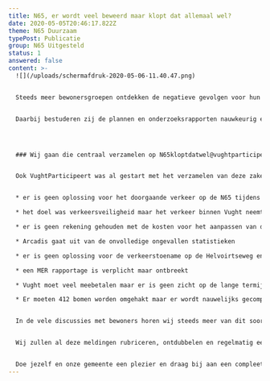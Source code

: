 ```yaml
---
title: N65, er wordt veel beweerd maar klopt dat allemaal wel?
date: 2020-05-05T20:46:17.822Z
theme: N65 Duurzaam
typePost: Publicatie
group: N65 Uitgesteld
status: 1
answered: false
content: >-
  ![](/uploads/schermafdruk-2020-05-06-11.40.47.png)


  Steeds meer bewonersgroepen ontdekken de negatieve gevolgen voor hun leefomgeving door de reconstructie van de N65.


  Daarbij bestuderen zij de plannen en onderzoeksrapporten nauwkeurig en worden steeds meer zaken ontdekt die onvolledig zijn, onjuist of in tegenspraak met gemaakte afspraken en verwachtingen. Tevens bereiden een aantal personen, bewonersgroepen en organisaties beroepsprocedures voor en zijn al begonnen met het verzamelen van deze ongerijmdheden.




  ### Wij gaan die centraal verzamelen op N65kloptdatwel@vughtparticipeert.nl


  Ook VughtParticipeert was al gestart met het verzamelen van deze zaken, een paar voorbeelden:


  * er is geen oplossing voor het doorgaande verkeer op de N65 tijdens de bouwfase

  * het doel was verkeersveiligheid maar het verkeer binnen Vught neemt enorm toe

  * er is geen rekening gehouden met de kosten voor het aanpassen van de wegen in het dorp

  * Arcadis gaat uit van de onvolledige ongevallen statistieken

  * er is geen oplossing voor de verkeerstoename op de Helvoirtseweg en andere locaties

  * een MER rapportage is verplicht maar ontbreekt

  * Vught moet veel meebetalen maar er is geen zicht op de lange termijn financiële gevolgen van lenen en aflossen

  * Er moeten 412 bomen worden omgehakt maar er wordt nauwelijks gecompenseerd …


  In de vele discussies met bewoners horen wij steeds meer van dit soort zaken en wij willen die met iedereen en voor iedereen bij elkaar brengen. Daarvoor hebben wij het email adres [ N65kloptdatwel@vughtparticipeert.nl](mailto:N65kloptdatwel@vughtparticipeert.nl) ingericht als verzamelbak voor alle fouten, hiaten, onjuiste aannames, onvolledige analyses etc. Stuur jouw observaties en zorgen aan ons met een korte omschrijving, verwijzing naar rapport of uitspraak en reden waarom dit onjuist, onvolledig,... is.


  Wij zullen al deze meldingen rubriceren, ontdubbelen en regelmatig een actueel overzicht op onze website ter beschikking stellen. Hieruit kunnen alle bewonersgroepen en hun juristen putten bij het opstellen van bezwaren en wordt zo weinig mogelijk vergeten.


  Doe jezelf en onze gemeente een plezier en draag bij aan een compleet overzicht van wat niet klopt, dan kunnen wij daar samen iets aan doen.
---
```

